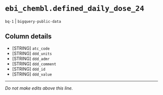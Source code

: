 # `ebi_chembl.defined_daily_dose_24`
`bq-1` | `bigquery-public-data`

## Column details
* [STRING]    `atc_code`
* [STRING]    `ddd_units`
* [STRING]    `ddd_admr`
* [STRING]    `ddd_comment`
* [STRING]    `ddd_id`
* [STRING]    `ddd_value`

-------------------------------------------------------------------------------
*Do not make edits above this line.*
